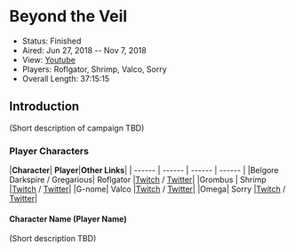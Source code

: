 # Beyond the Veil

* Status: Finished
* Aired: Jun 27, 2018 -- Nov 7, 2018
* View: [Youtube](https://www.youtube.com/watch?v=HSxPcB5p8Y8&list=PLfASEnzB7i1YPmDMy5WrToWu-RDrzzvUM)
* Players: Roflgator, Shrimp, Valco, Sorry
* Overall Length: 37:15:15

## Introduction

(Short description of campaign TBD)

### Player Characters

|**Character**| **Player**|**Other Links**|
| ------ | ------ | ------ | ------ |
|Belgore Darkspire / Gregarious| Roflgator |[Twitch](https://www.twitch.tv/roflgator) / [Twitter](https://twitter.com/roflgatorOW)|
|Grombus | Shrimp |[Twitch](https://www.twitch.tv/shrimp_) / [Twitter](https://twitter.com/shrimp_LIVE)|
|G-nome| Valco |[Twitch](https://www.twitch.tv/valco) / [Twitter](https://twitter.com/ValcoWasTaken)|
|Omega| Sorry |[Twitch](https://www.twitch.tv/im_sorry) / [Twitter](https://twitter.com/sorry_art)|

#### Character Name (Player Name)

(Short description TBD)
